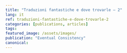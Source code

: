 ```yaml
---
title: "Traduzioni fantastiche e dove trovarle — 2"
lang: it
ref: traduzioni-fantastiche-e-dove-trovarle-2
categories: [publications, articles]
tags:
featured_image: /assets/images/
publication: "Eventual Consistency"
canonical:
---
```

